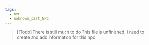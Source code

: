 ```yaml
---
tags:
  - NPC
  - unknown_past_NPC
---
```

> [!Todo] There is still much to do
> This file is unfinished, i need to create and add information for this npc
